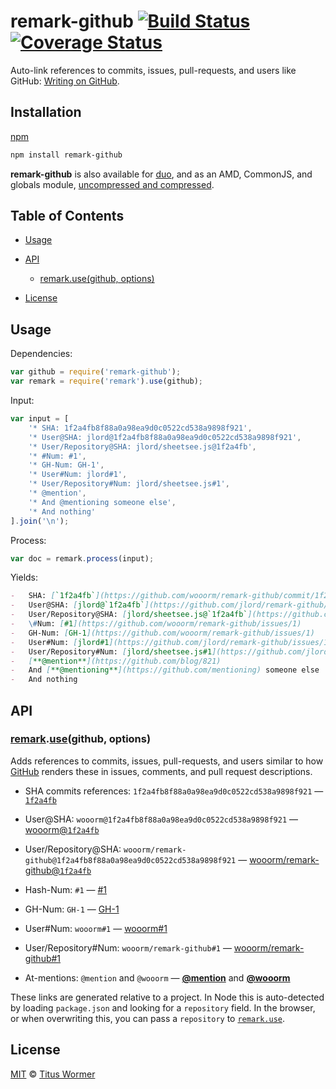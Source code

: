 # remark-github [![Build Status](https://img.shields.io/travis/wooorm/remark-github.svg)](https://travis-ci.org/wooorm/remark-github) [![Coverage Status](https://img.shields.io/codecov/c/github/wooorm/remark-github.svg)](https://codecov.io/github/wooorm/remark-github)

Auto-link references to commits, issues, pull-requests, and users like GitHub: [Writing on GitHub](https://help.github.com/articles/writing-on-github/#references).

## Installation

[npm](https://docs.npmjs.com/cli/install)

```bash
npm install remark-github
```

**remark-github** is also available for [duo](http://duojs.org/#getting-started),
and as an AMD, CommonJS, and globals module, [uncompressed and
compressed](https://github.com/wooorm/remark-github/releases).

## Table of Contents

*   [Usage](#usage)

*   [API](#api)

    *   [remark.use(github, options)](#remarkusegithub-options)

*   [License](#license)

## Usage

Dependencies:

```javascript
var github = require('remark-github');
var remark = require('remark').use(github);
```

Input:

```javascript
var input = [
    '* SHA: 1f2a4fb8f88a0a98ea9d0c0522cd538a9898f921',
    '* User@SHA: jlord@1f2a4fb8f88a0a98ea9d0c0522cd538a9898f921',
    '* User/Repository@SHA: jlord/sheetsee.js@1f2a4fb',
    '* #Num: #1',
    '* GH-Num: GH-1',
    '* User#Num: jlord#1',
    '* User/Repository#Num: jlord/sheetsee.js#1',
    '* @mention',
    '* And @mentioning someone else',
    '* And nothing'
].join('\n');
```

Process:

```javascript
var doc = remark.process(input);
```

Yields:

```markdown
-   SHA: [`1f2a4fb`](https://github.com/wooorm/remark-github/commit/1f2a4fb8f88a0a98ea9d0c0522cd538a9898f921)
-   User@SHA: [jlord@`1f2a4fb`](https://github.com/jlord/remark-github/commit/1f2a4fb8f88a0a98ea9d0c0522cd538a9898f921)
-   User/Repository@SHA: [jlord/sheetsee.js@`1f2a4fb`](https://github.com/jlord/sheetsee.js/commit/1f2a4fb)
-   \#Num: [#1](https://github.com/wooorm/remark-github/issues/1)
-   GH-Num: [GH-1](https://github.com/wooorm/remark-github/issues/1)
-   User#Num: [jlord#1](https://github.com/jlord/remark-github/issues/1)
-   User/Repository#Num: [jlord/sheetsee.js#1](https://github.com/jlord/sheetsee.js/issues/1)
-   [**@mention**](https://github.com/blog/821)
-   And [**@mentioning**](https://github.com/mentioning) someone else
-   And nothing
```

## API

### [remark](https://github.com/wooorm/remark#api).[use](https://github.com/wooorm/remark#remarkuseplugin-options)(github, options)

Adds references to commits, issues, pull-requests, and users similar to how
[GitHub](https://help.github.com/articles/writing-on-github/#references)
renders these in issues, comments, and pull request descriptions.

*   SHA commits references: `1f2a4fb8f88a0a98ea9d0c0522cd538a9898f921`
    — [`1f2a4fb`](https://github.com/wooorm/remark-github/commit/1f2a4fb8f88a0a98ea9d0c0522cd538a9898f921)

*   User@SHA: `wooorm@1f2a4fb8f88a0a98ea9d0c0522cd538a9898f921`
    — [wooorm@`1f2a4fb`](https://github.com/wooorm/remark-github/commit/1f2a4fb8f88a0a98ea9d0c0522cd538a9898f921)

*   User/Repository@SHA:
    `wooorm/remark-github@1f2a4fb8f88a0a98ea9d0c0522cd538a9898f921`
    — [wooorm/remark-github@`1f2a4fb`](https://github.com/wooorm/remark-github/commit/1f2a4fb8f88a0a98ea9d0c0522cd538a9898f921)

*   Hash-Num: `#1`
    — [#1](https://github.com/wooorm/remark-github/issues/1)

*   GH-Num: `GH-1`
    — [GH-1](https://github.com/wooorm/remark-github/issues/1)

*   User#Num: `wooorm#1`
    — [wooorm#1](https://github.com/wooorm/remark-github/issues/1)

*   User/Repository#Num: `wooorm/remark-github#1`
    — [wooorm/remark-github#1](https://github.com/wooorm/remark-github/issues/1)

*   At-mentions: `@mention` and `@wooorm`
    — [**@mention**](https://github.com/blog/821) and [**@wooorm**](https://github.com/wooorm)

These links are generated relative to a project. In Node this is auto-detected
by loading `package.json` and looking for a `repository` field.
In the browser, or when overwriting this, you can pass a `repository` to
[`remark.use`](https://github.com/wooorm/remark#remarkuseplugin-options).

## License

[MIT](LICENSE) © [Titus Wormer](http://wooorm.com)
